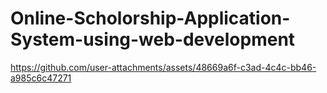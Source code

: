 # Online-Scholorship-Application-System-using-web-development



https://github.com/user-attachments/assets/48669a6f-c3ad-4c4c-bb46-a985c6c47271

